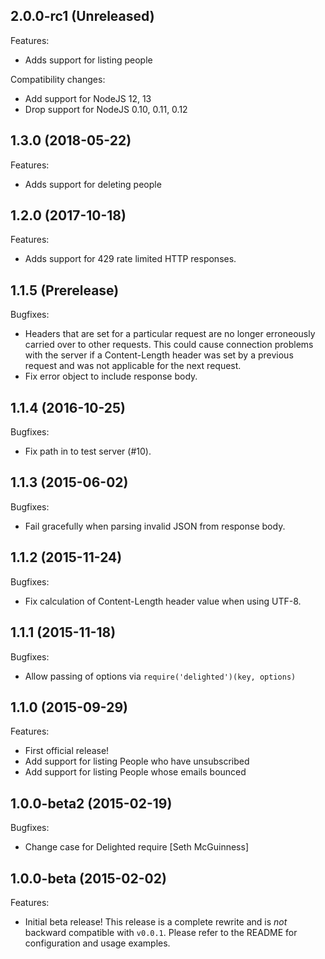 ## 2.0.0-rc1 (Unreleased)

Features:

- Adds support for listing people

Compatibility changes:

- Add support for NodeJS 12, 13
- Drop support for NodeJS 0.10, 0.11, 0.12

## 1.3.0 (2018-05-22)

Features:

- Adds support for deleting people

## 1.2.0 (2017-10-18)

Features:

- Adds support for 429 rate limited HTTP responses.

## 1.1.5 (Prerelease)

Bugfixes:

- Headers that are set for a particular request are no longer erroneously carried over to other requests. This could cause connection problems with the server if a Content-Length header was set by a previous request and was not applicable for the next request.
- Fix error object to include response body.

## 1.1.4 (2016-10-25)

Bugfixes:

- Fix path in to test server (#10).

## 1.1.3 (2015-06-02)

Bugfixes:

- Fail gracefully when parsing invalid JSON from response body.

## 1.1.2 (2015-11-24)

Bugfixes:

- Fix calculation of Content-Length header value when using UTF-8.

## 1.1.1 (2015-11-18)

Bugfixes:

- Allow passing of options via `require('delighted')(key, options)`

## 1.1.0 (2015-09-29)

Features:

- First official release!
- Add support for listing People who have unsubscribed
- Add support for listing People whose emails bounced

## 1.0.0-beta2 (2015-02-19)

Bugfixes:

- Change case for Delighted require [Seth McGuinness]

## 1.0.0-beta (2015-02-02)

Features:

- Initial beta release! This release is a complete rewrite and is *not* backward compatible with `v0.0.1`. Please refer to the README for configuration and usage examples.

